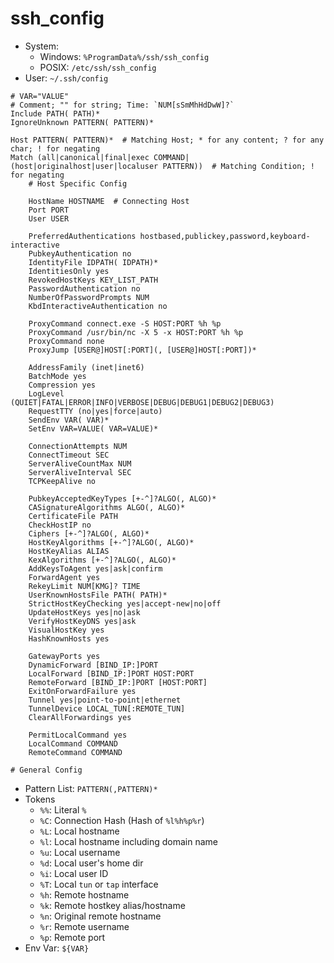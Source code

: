 # ssh_config

- System:
    - Windows: `%ProgramData%/ssh/ssh_config`
    - POSIX: `/etc/ssh/ssh_config`
- User: `~/.ssh/config`

```ssh_config
# VAR="VALUE"
# Comment; "" for string; Time: `NUM[sSmMhHdDwW]?`
Include PATH( PATH)*
IgnoreUnknown PATTERN( PATTERN)*

Host PATTERN( PATTERN)*  # Matching Host; * for any content; ? for any char; ! for negating
Match (all|canonical|final|exec COMMAND|(host|originalhost|user|localuser PATTERN))  # Matching Condition; ! for negating
    # Host Specific Config

    HostName HOSTNAME  # Connecting Host
    Port PORT
    User USER

    PreferredAuthentications hostbased,publickey,password,keyboard-interactive
    PubkeyAuthentication no
    IdentityFile IDPATH( IDPATH)*
    IdentitiesOnly yes
    RevokedHostKeys KEY_LIST_PATH
    PasswordAuthentication no
    NumberOfPasswordPrompts NUM
    KbdInteractiveAuthentication no

    ProxyCommand connect.exe -S HOST:PORT %h %p
    ProxyCommand /usr/bin/nc -X 5 -x HOST:PORT %h %p
    ProxyCommand none
    ProxyJump [USER@]HOST[:PORT](, [USER@]HOST[:PORT])*

    AddressFamily (inet|inet6)
    BatchMode yes
    Compression yes
    LogLevel (QUIET|FATAL|ERROR|INFO|VERBOSE|DEBUG|DEBUG1|DEBUG2|DEBUG3)
    RequestTTY (no|yes|force|auto)
    SendEnv VAR( VAR)*
    SetEnv VAR=VALUE( VAR=VALUE)*

    ConnectionAttempts NUM
    ConnectTimeout SEC
    ServerAliveCountMax NUM
    ServerAliveInterval SEC
    TCPKeepAlive no

    PubkeyAcceptedKeyTypes [+-^]?ALGO(, ALGO)*
    CASignatureAlgorithms ALGO(, ALGO)*
    CertificateFile PATH
    CheckHostIP no
    Ciphers [+-^]?ALGO(, ALGO)*
    HostKeyAlgorithms [+-^]?ALGO(, ALGO)*
    HostKeyAlias ALIAS
    KexAlgorithms [+-^]?ALGO(, ALGO)*
    AddKeysToAgent yes|ask|confirm
    ForwardAgent yes
    RekeyLimit NUM[KMG]? TIME
    UserKnownHostsFile PATH( PATH)*
    StrictHostKeyChecking yes|accept-new|no|off
    UpdateHostKeys yes|no|ask
    VerifyHostKeyDNS yes|ask
    VisualHostKey yes
    HashKnownHosts yes

    GatewayPorts yes
    DynamicForward [BIND_IP:]PORT
    LocalForward [BIND_IP:]PORT HOST:PORT
    RemoteForward [BIND_IP:]PORT [HOST:PORT]
    ExitOnForwardFailure yes
    Tunnel yes|point-to-point|ethernet
    TunnelDevice LOCAL_TUN[:REMOTE_TUN]
    ClearAllForwardings yes

    PermitLocalCommand yes
    LocalCommand COMMAND
    RemoteCommand COMMAND

# General Config
```

- Pattern List: `PATTERN(,PATTERN)*`
- Tokens
    - `%%`: Literal `%`
    - `%C`: Connection Hash (Hash of `%l%h%p%r`)
    - `%L`: Local hostname
    - `%l`: Local hostname including domain name
    - `%u`: Local username
    - `%d`: Local user's home dir
    - `%i`: Local user ID
    - `%T`: Local `tun` or `tap` interface
    - `%h`: Remote hostname
    - `%k`: Remote hostkey alias/hostname
    - `%n`: Original remote hostname
    - `%r`: Remote username
    - `%p`: Remote port
- Env Var: `${VAR}`
